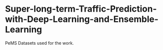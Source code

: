 # Super-long-term-Traffic-Prediction-with-Deep-Learning-and-Ensemble-Learning
PeMS Datasets used for the work.
